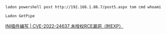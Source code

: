 

```sh
ladon powershell post http://192.168.1.88.7/post5.aspx tom cmd whoami

Ladon GetPipe
```

[INI插件编写 | CVE-2022-24637 未授权RCE漏洞（附EXP）](https://mp.weixin.qq.com/s/TyyxQcjl3gJGtVOWttitIg)


